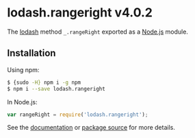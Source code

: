 # lodash.rangeright v4.0.2

The [lodash](https://lodash.com/) method `_.rangeRight` exported as a [Node.js](https://nodejs.org/) module.

## Installation

Using npm:
```bash
$ {sudo -H} npm i -g npm
$ npm i --save lodash.rangeright
```

In Node.js:
```js
var rangeRight = require('lodash.rangeright');
```

See the [documentation](https://lodash.com/docs#rangeRight) or [package source](https://github.com/lodash/lodash/blob/4.0.2-npm-packages/lodash.rangeright) for more details.
